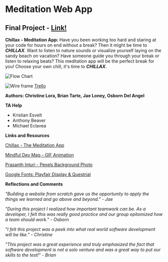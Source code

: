 # Meditation Web App

## Final Project - [Link!](https://code-201n23.github.io/meditation-webapp/)

**Chillax - Meditation App:**
Have you been working too hard and staring at your code for hours on end without a break? Then it might be time to ***CHILLAX***. Want to listen to nature sounds or visualize yourself laying on the sandy beach on vacation? Have someone guide you through your break or listen to relaxing beats? This meditation app will be the perfect break for you! Choose your own chill, it's time to ***CHILLAX***. 

![Flow Chart](/img/Flowchart-web-application.jpg)

![Wire frame](/img/wireframe.jpg)
[Trello](https://trello.com/b/MtaOQiCn/final-project)



**Authors: Christine Lora, Brian Tarte, Jae Loney, Osborn Del Angel**

**TA Help**

- Kristian Esvelt
- Anthony Beaver
- Michael Eclavea

**Links and Resources**

[Chillax - The Meditation App](https://code-201n23.github.io/meditation-webapp/)

[Mindful Dev Mag - GIF Animation](https://mindfuldevmag.com/breathing-timer/breathing-timer-gifs)

[Prasanth Inturi - Pexels Background Photo](https://www.pexels.com/photo/silhouette-of-man-at-daytime-1051838/)

[Google Fonts: Playfair Display & Questrial](https://fonts.google.com/)

**Reflections and Comments**

*"Building a website from scratch gave us the opportunity to apply the things we learned and go above and beyond." - Jae*

*"During this project I realized how important teamwork can be. As a developer, I felt this was really good practice and our group epitomized how a team should work." - Osborn*

*"I felt this project was a peek into what real world software development will be like." - Christine*

*"This project was a great experience and truly emphasized the fact that software development is not a solo venture and was a great way to put our skills to the test!" - Brian*

